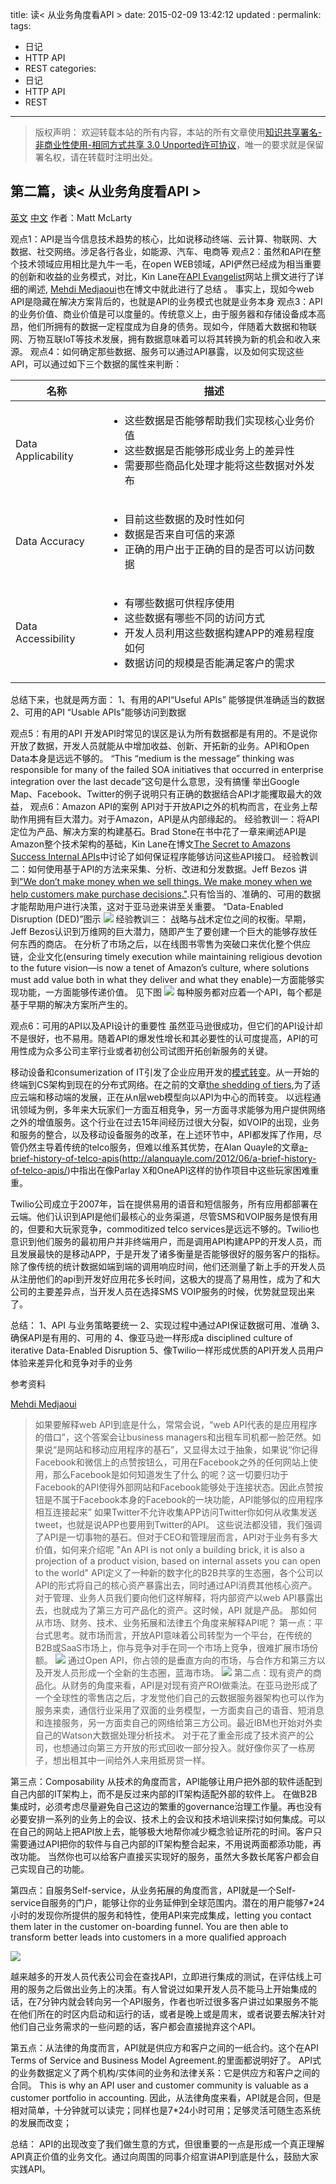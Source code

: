 title:	读< 从业务角度看API >
date: 2015-02-09 13:42:12
updated	:
permalink:
tags:
- 日记
- HTTP API
- REST
categories:
- 日记
- HTTP API
- REST


---

>版权声明：
>欢迎转载本站的所有内容，本站的所有文章使用[知识共享署名-非商业性使用-相同方式共享 3.0 Unported许可协议](http://creativecommons.org/licenses/by-nc-sa/3.0/deed.zh)，唯一的要求就是保留署名权，请在转载时注明出处。

##  第二篇，读< 从业务角度看API >

[英文](http://www.infoq.com/articles/web-apis-business-perspective)
[中文]()
作者：Matt McLarty



观点1：API是当今信息技术趋势的核心，比如说移动终端、云计算、物联网、大数据、社交网络。涉足各行各业，如能源、汽车、电商等
观点2：虽然和API在整个技术领域应用相比是九牛一毛，在open WEB领域，API俨然已经成为相当重要的创新和收益的业务模式，对比，Kin Lane在[API Evangelist](http://apievangelist.com/index.html)网站上撰文进行了详细的阐述, [Mehdi Medjaoui](https://medium.com/@medjawii/5-ways-an-api-is-more-than-an-api-bddcdb0517ca)也在博文中就此进行了总结 。
事实上，现如今web API是隐藏在解决方案背后的，也就是API的业务模式也就是业务本身
观点3：API的业务价值、商业价值是可以度量的。传统意义上，由于服务器和存储设备成本高昂，他们所拥有的数据一定程度成为自身的债务。现如今，伴随着大数据和物联网、万物互联IoT等技术发展，拥有数据意味着可以将其转换为新的机会和收入来源。
观点4：如何确定那些数据、服务可以通过API暴露，以及如何实现这些API，可以通过如下三个数据的属性来判断：

|名称|描述|
|------|-------|
|Data Applicability|<ul><li>这些数据是否能够帮助我们实现核心业务价值</li><li>这些数据是否能够形成业务上的差异性</li><li>需要那些商品化处理才能将这些数据对外发布</li></ul>|
|Data Accuracy|<ul><li>目前这些数据的及时性如何</li><li>数据是否来自可信的来源</li><li>正确的用户出于正确的目的是否可以访问数据</li></ul>|
|Data Accessibility|<ul><li>有哪些数据可供程序使用</li><li>这些数据有哪些不同的访问方式</li><li>开发人员利用这些数据构建APP的难易程度如何</li><li>数据访问的规模是否能满足客户的需求</li></ul>|

总结下来，也就是两方面：
1、有用的API“Useful APIs”  能够提供准确适当的数据
2、可用的API “Usable APIs”能够访问到数据

观点5：有用的API
开发API时常见的误区是认为所有数据都是有用的。不是说你开放了数据，开发人员就能从中增加收益、创新、开拓新的业务。API和Open Data本身是远远不够的。
“This “medium is the message” thinking was responsible for many of the failed SOA initiatives that occurred in enterprise integration over the last decade”这句是什么意思，没有搞懂
举出Google  Map、Facebook、Twitter的例子说明只有正确的数据结合API才能攫取最大的效益，
观点6：Amazon API的案例
API对于开放API之外的机构而言，在业务上帮助作用拥有巨大潜力。对于Amazon，API是从内部缘起的。
经验教训一：将API定位为产品、解决方案的构建基石。Brad Stone在[](http://brad-stone.com/book/)书中花了一章来阐述API是Amazon整个技术架构的基础，Kin Lane在博文[The Secret to Amazons Success Internal APIs](http://apievangelist.com/2012/01/12/the-secret-to-amazons-success-internal-apis/)中讨论了如何保证程序能够访问这些API接口。
经验教训二：如何使用基于API的方法来采集、分析、改进和分发数据。Jeff Bezos 讲到["We don’t make money when we sell things. We make money when we help customers make purchase decisions."](http://www.businessinsider.com/bezos-pioneering-requires-being-misunderstood-2013-1).只有恰当的、准确的、可用的数据才能帮助用户进行决策，这对于亚马逊来讲至关重要。
“Data-Enabled Disruption (DED)”图示
![](../../../../images/DED_Cycle.jpg)
经验教训三： 战略与战术定位之间的权衡。早期，Jeff Bezos认识到万维网的巨大潜力，随即产生了要创建一个巨大的能够存放任何东西的商店。
在分析了市场之后，以在线图书零售为突破口来优化整个供应链，企业文化(ensuring timely execution while maintaining religious devotion to the future vision—is now a tenet of Amazon’s culture, where solutions must add value both in what they deliver and what they enable)一方面能够实现功能，一方面能够传递价值。
见下图
![](../../../../images/5Fig2.png)
每种服务都对应着一个API，每个都是基于早期的解决方案所产生的。

观点6：可用的API以及API设计的重要性
虽然亚马逊很成功，但它们的API设计却不是很好，也不易用。随着API的爆发性增长和其必要性的认可度提高，API的可用性成为众多公司主宰行业或者初创公司试图开拓创新服务的关键。

移动设备和consumerization of IT引发了企业应用开发的[模式转变](https://www.linkedin.com/today/post/article/20140716032508-16039030-the-rebirthing-of-the-mobile-app?trk=hb_ntf_MEGAPHONE_ARTICLE_POST)。从一开始的终端到CS架构到现在的分布式网络。在之前的文章[the shedding of tiers](https://www.youtube.com/watch?v=23nyxjRPe94),为了适应云端和移动端的发展，正在从n层web模型向以API为中心的而转变。
以远程通讯领域为例，多年来大玩家们一方面互相竞争，另一方面寻求能够为用户提供网络之外的增值服务。这个行业在过去15年间经历过很大分裂，如VOIP的出现，业务和服务的整合，以及移动设备服务的改革，在上述环节中，API都发挥了作用，尽管仍然主导着传统的telco服务，但难以维系其优势，在Alan Quayle的文章[a-brief-history-of-telco-apis]()(http://alanquayle.com/2012/06/a-brief-history-of-telco-apis/)中指出在像Parlay X和OneAPI这样的协作项目中这些玩家困难重重。

Twilio公司成立于2007年，旨在提供易用的语音和短信服务，所有应用都部署在云端。他们认识到API是他们最核心的业务渠道，尽管SMS和VOIP服务是恨有用的，但要和大玩家竞争，commoditized telco services是远远不够的。Twilio也意识到他们服务的最初用户并非终端用户，而是调用API构建APP的开发人员，而且发展最快的是移动APP，于是开发了诸多衡量是否能够很好的服务客户的指标。除了像传统的统计数据如端到端的调用响应时间，他们还测量了新上手的开发人员从注册他们的api到开发好应用花多长时间，这极大的提高了易用性，成为了和大公司的主要差异点，当开发人员在选择SMS VOIP服务的时候，优势就显现出来了。

总结：
1、API 与业务策略要统一
2、实现过程中通过API保证数据可用、准确
3、确保API是有用的、可用的
4、像亚马逊一样形成a disciplined culture of iterative Data-Enabled Disruption
5、像Twilio一样形成优质的API开发人员用户体验来差异化和竞争对手的业务



参考资料

[Mehdi Medjaoui](https://medium.com/@medjawii/5-ways-an-api-is-more-than-an-api-bddcdb0517ca)
>如果要解释web API到底是什么，常常会说，“web API代表的是应用程序的借口”，这个答案会让business managers和出租车司机都一脸茫然。如果说“是网站和移动应用程序的基石”，又显得太过于抽象，如果说“你记得Facebook和微信上的点赞按钮么，可用在Facebook之外的任何网站上使用，那么Facebook是如何知道发生了什么 的呢？这一切要归功于Facebook的API使得外部网站和Facebook能够处于连接状态。因此点赞按钮是不属于Facebook本身的Facebook的一块功能，API能够似的应用程序相互连接起来”
如果Twitter不允许收集APP访问Twitter你如何从收集发送tweet，也就是说APP也要用到Twitter的API。
这些说法都没错，我们强调了API是一切事物的基石。但对于CEO和管理层而言，API对于业务有多大价值，如何来介绍呢
"An API is not only a building brick, it is also a projection of a product vision, based on internal assets you can open to the world"
API定义了一种新的数字化的B2B共享的生态圈，各个公司以API的形式将自己的核心资产暴露出去，同时通过API消费其他核心资产。对于管理、业务人员我们要向他们这样解释，将内部资产以web API暴露出去，也就成为了第三方可产品化的资产。这时候，API 就是产品。
那如何从市场、财务、技术、业务拓展和法律五个角度来解释API呢？
第一点：平台式思考。就市场而言，开放API意味着公司转型为一个平台，在传统的B2B或SaaS市场上，你与竞争对手在同一个市场上竞争，很难扩展市场份额。
![](../../../../images/typical-market-share.png)
通过Open API，你占领的是垂直方向的市场，与合作方和第三方以及开发人员形成一个全新的生态圈，蓝海市场。
![](../../../../images/blue-ocean.png)
第二点：现有资产的商品化。从财务的角度来看，API是对现有资产ROI做乘法。在亚马逊形成了一个全球性的零售店之后，才发觉他们自己的云数据服务器架构也可以作为服务来卖，通信行业采用了双面的业务模型，一方面卖自己的语音、短消息和连接服务，另一方面卖自己的网络给第三方公司。最近IBM也开始对外卖自己的Watson大数据处理分析技术。
对于花了重金形成了技术资产的公司，也想通过向第三方开放的形式回收一部分投入。就好像你买了一栋房子，想出租其中一间给外人来用抵房贷一样。

第三点：Composability 从技术的角度而言，API能够让用户把外部的软件适配到自己内部的IT架构上，而不是反过来内部的IT架构适配外部的软件上。
在做B2B集成时，必须考虑尽量避免自己这边的繁重的governance治理工作量。再也没有必要安排一系列的业务上的会议、技术上的会议和技术培训来探讨如何集成。可以在自己的网站上把API放上去，能够极大地帮你减少概念验证所花的时间。客户只需要通过API把你的软件与自己内部的IT架构整合起来，不用说两面都添功能，再改功能。
当然你也可以给客户直接买实现好的服务，虽然大多数长尾客户都会自己实现自己的功能。

第四点：自服务Self-service，从业务拓展的角度而言，API就是一个Self-service自服务的门户，能够让你的业务延伸到全球范围内。潜在的用户能够7*24小时的发现你所提供的服务和特性，使用API来完成集成，letting you contact them later in the customer on-boarding funnel. You are then able to transform better leads into customers in a more qualified approach

![](../../../../images/self-service.png)

越来越多的开发人员代表公司会在查找API，立即进行集成的测试，在评估线上可用的服务之后做出业务上的决策。有人曾说过如果开发人员不能马上开始集成的话，在7分钟内就会转向另一个API服务，作者也听过很多客户讲过如果服务不能在他们所在的时区内启动和运行的话，或者是晚上或是周末，或者说要去解决针对他们自己业务需求的一些问题的话，客户都会直接抛弃这个API。

第五点：从法律的角度而言，API就是供应方和客户之间的一纸合约。这个在API Terms of Service and Business Model Agreement.的里面都说明好了。
API式的业务数据定义了两个机构/实体间的业务和法律关系：它是供应方和客户之间的合同。
This is why an API user and customer community is valuable as a customer portfolio in accounting.
因此，从法律角度来看，API就是合同，但是相对简单，十分钟就可以读完；同样也是7*24小时可用；足够灵活可随生态系统的发展而改变；


总结：
API的出现改变了我们做生意的方式，但很重要的一点是形成一个真正理解API真正价值的业务文化。通过向周围的同事介绍宣讲API到底是什么，鼓励大家实践API。
